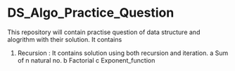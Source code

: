 # DS_Algo_Practice_Question

This repository will contain practise question of data structure and alogrithm with their solution.
It contains

1. Recursion : It contains solution using both recursion and iteration.
   a Sum of n natural no.
   b Factorial
   c Exponent_function
